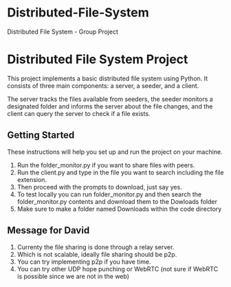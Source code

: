 # Distributed-File-System
Distributed File System - Group Project 

# Distributed File System Project

This project implements a basic distributed file system using Python. 
It consists of three main components: a server, a seeder, and a client. 

The server tracks the files available from seeders, 
the seeder monitors a designated folder and informs the server about the file changes, 
and the client can query the server to check if a file exists.

## Getting Started

These instructions will help you set up and run the project on your machine.

1) Run the folder_monitor.py if you want to share files with peers.
2) Run the client.py and type in the file you want to search including the file extension. 
3) Then proceed with the prompts to download, just say yes.
4) To test locally you can run folder_monitor.py and then search the folder_monitor.py contents and download them to the Dowloads folder
5) Make sure to make a folder named Downloads within the code directory 

## Message for David

1) Currenty the file sharing is done through a relay server.
2) Which is not scalable, ideally file sharing should be p2p.
3) You can try implementing p2p if you have time.
4) You can try other UDP hope punching or WebRTC (not sure if WebRTC is possible since we are not in the web)

